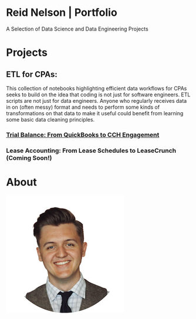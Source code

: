 # Reid Nelson | Portfolio
A Selection of Data Science and Data Engineering Projects

# Projects

## ETL for CPAs:
This collection of notebooks highlighting efficient data workflows for CPAs seeks to build on the idea that coding is not just for software engineers. ETL scripts are not just for data engineers. Anyone who regularly receives data in on (often messy) format and needs to perform some kinds of transformations on that data to make it useful could benefit from learning some basic data cleaning principles.

### [Trial Balance: From QuickBooks to CCH Engagement](https://github.com/jacxson/Trial-Balance-Formatting)
### Lease Accounting: From Lease Schedules to LeaseCrunch (Coming Soon!) 

# About
![](/images/profile_image_2_copy.png)

